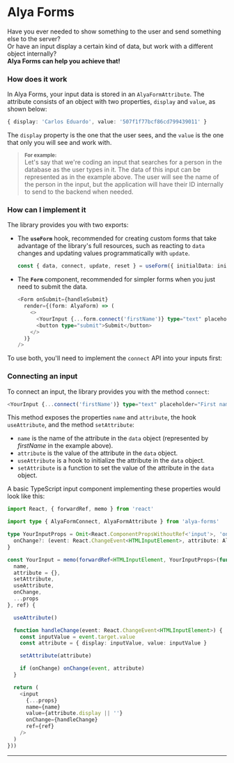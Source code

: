 # Alya Forms

Have you ever needed to show something to the user and send something else to the server?
<br>
Or have an input display a certain kind of data, but work with a different object internally?
<br>
**Alya Forms can help you achieve that!**

### How does it work

In Alya Forms, your input data is stored in an ```AlyaFormAttribute```. The attribute consists of an object with two properties, ```display``` and ```value```, as shown below:

```typescript
{ display: 'Carlos Eduardo', value: '507f1f77bcf86cd799439011' } 
```

The ```display``` property is the one that the user sees, and the ```value``` is the one that only you will see and work with.

> <sup>**For example:**</sup><br>
> Let's say that we're coding an input that searches for a person in the database as the user types in it. The data of this input can be represented as in the example above. The user will see the name of the person in the input, but the application will have their ID internally to send to the backend when needed.

### How can I implement it

The library provides you with two exports:

- The **```useForm```** hook, recommended for creating custom forms that take advantage of the library's full resources, such as reacting to ```data``` changes and updating values programmatically with ```update```.

  ```typescript
  const { data, connect, update, reset } = useForm({ initialData: initialData })
  ```

- The **```Form```** component, recommended for simpler forms when you just need to submit the data.

  ```typescript
  <Form onSubmit={handleSubmit}
    render={(form: AlyaForm) => (
      <>
        <YourInput {...form.connect('firstName')} type="text" placeholder="First name"/>
        <button type="submit">Submit</button>
      </>
    )}
  />
  ```

To use both, you'll need to implement the ```connect``` API into your inputs first:

### Connecting an input

To connect an input, the library provides you with the method ```connect```:

```typescript
<YourInput {...connect('firstName')} type="text" placeholder="First name"/>
```

This method exposes the properties ```name``` and ```attribute```, the hook ```useAttribute```, and the method ```setAttribute```:

- ```name``` is the name of the attribute in the ```data``` object (represented by *firstName* in the example above).
- ```attribute``` is the value of the attribute in the ```data``` object.
- ```useAttribute``` is a hook to initialize the attribute in the ```data``` object.
- ```setAttribute``` is a function to set the value of the attribute in the ```data``` object.

A basic TypeScript input component implementing these properties would look like this:

```typescript
import React, { forwardRef, memo } from 'react'

import type { AlyaFormConnect, AlyaFormAttribute } from 'alya-forms'

type YourInputProps = Omit<React.ComponentPropsWithoutRef<'input'>, 'onChange'> & AlyaFormConnect & {
  onChange?: (event: React.ChangeEvent<HTMLInputElement>, attribute: AlyaFormAttribute) => void
}

const YourInput = memo(forwardRef<HTMLInputElement, YourInputProps>(function ({
  name,
  attribute = {},
  setAttribute,
  useAttribute,
  onChange,
  ...props
}, ref) {

  useAttribute()

  function handleChange(event: React.ChangeEvent<HTMLInputElement>) {
    const inputValue = event.target.value
    const attribute = { display: inputValue, value: inputValue }

    setAttribute(attribute)

    if (onChange) onChange(event, attribute)
  }

  return (
    <input
      {...props}
      name={name}
      value={attribute.display || ''}
      onChange={handleChange}
      ref={ref}
    />
  )
}))
```

---